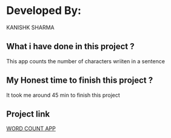 # Developed By:

KANISHK SHARMA

## What i have done in this project ?

This app counts the number of characters wriiten in a sentence

## My Honest time to finish this project ?

It took me around 45 min to finish this project

## Project link

[WORD COUNT APP](https://silly-madeleine-1b3a1f.netlify.app/)